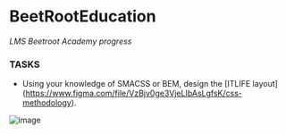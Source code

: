# BeetRootEducation

_LMS Beetroot Academy progress_

### TASKS

- Using your knowledge of SMACSS or BEM, design the [ITLIFE layout] (https://www.figma.com/file/VzBjv0ge3VjeLIbAsLgfsK/css-methodology).

![image](https://user-images.githubusercontent.com/112722061/222783037-dc648ab9-d48c-4813-bfcc-83aa5aab627e.png)
